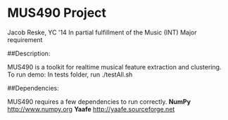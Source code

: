 # MUS490 Project
Jacob Reske, YC '14 
In partial fulfillment of the Music (INT) Major requirement

##Description:

MUS490 is a toolkit for realtime musical feature extraction and clustering.
To run demo:
	In tests folder, run ./testAll.sh

##Dependencies:

MUS490 requires a few dependencies to run correctly.
**NumPy** http://www.numpy.org
**Yaafe** http://yaafe.sourceforge.net